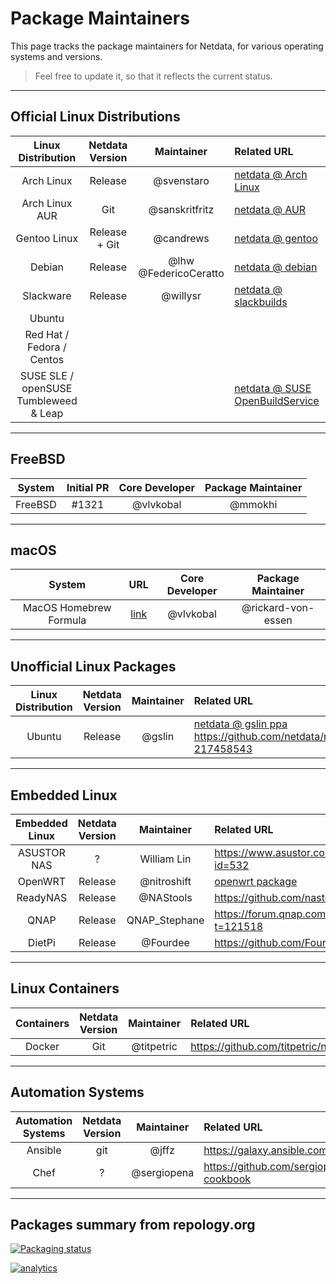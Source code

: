<!--
---
title: "Package Maintainers"
custom_edit_url: https://github.com/netdata/netdata/edit/master/packaging/maintainers/README.md
---
-->

# Package Maintainers

This page tracks the package maintainers for Netdata, for various operating systems and versions.

> Feel free to update it, so that it reflects the current status.

---

## Official Linux Distributions

| Linux Distribution | Netdata Version | Maintainer | Related URL |
| :-: | :-: | :-: | :-- |
| Arch Linux | Release | @svenstaro | [netdata @ Arch Linux](https://www.archlinux.org/packages/community/x86_64/netdata/) |
| Arch Linux AUR | Git | @sanskritfritz | [netdata @ AUR](https://aur.archlinux.org/packages/netdata-git/) |
| Gentoo Linux | Release + Git | @candrews | [netdata @ gentoo](https://github.com/gentoo/gentoo/tree/master/net-analyzer/netdata) |
| Debian | Release | @lhw @FedericoCeratto | [netdata @ debian](http://salsa.debian.org/debian/netdata) |
| Slackware | Release | @willysr | [netdata @ slackbuilds](https://slackbuilds.org/repository/14.2/system/netdata/) |
| Ubuntu |  |  |  |
| Red Hat / Fedora / Centos |  |  |  |
| SUSE SLE / openSUSE Tumbleweed & Leap |  |  | [netdata @ SUSE OpenBuildService](https://software.opensuse.org/package/netdata) |

---

## FreeBSD

| System  | Initial PR | Core Developer | Package Maintainer
|:-:|:-:|:-:|:-:|
| FreeBSD | #1321      | @vlvkobal|@mmokhi

---

## macOS

| System | URL | Core Developer | Package Maintainer
|:-:|:-:|:-:|:-:|
| MacOS Homebrew Formula|[link](https://github.com/Homebrew/homebrew-core/blob/master/Formula/netdata.rb)|@vlvkobal|@rickard-von-essen

---

## Unofficial Linux Packages

| Linux Distribution | Netdata Version | Maintainer | Related URL |
| :-: | :-: | :-: | :-- |
| Ubuntu             | Release         | @gslin     | [netdata @ gslin ppa](https://launchpad.net/~gslin/+archive/ubuntu/netdata) https://github.com/netdata/netdata/issues/69#issuecomment-217458543 |
---

## Embedded Linux

| Embedded Linux | Netdata Version | Maintainer | Related URL |
| :-: | :-: | :-: | :-- |
| ASUSTOR NAS | ? | William Lin | https://www.asustor.com/apps/app_detail?id=532 |
| OpenWRT | Release | @nitroshift | [openwrt package](https://github.com/openwrt/packages/tree/master/admin/netdata) |
| ReadyNAS | Release | @NAStools | https://github.com/nastools/netdata |
| QNAP | Release | QNAP_Stephane | https://forum.qnap.com/viewtopic.php?t=121518 |
| DietPi | Release | @Fourdee | https://github.com/Fourdee/DietPi |

---

## Linux Containers

| Containers | Netdata Version | Maintainer | Related URL |
| :-: | :-: | :-: | :-- |
| Docker     | Git             | @titpetric | https://github.com/titpetric/netdata |

---

## Automation Systems

| Automation Systems | Netdata Version | Maintainer | Related URL |
| :-: | :-: | :-: | :-- |
| Ansible            | git             | @jffz | https://galaxy.ansible.com/jffz/netdata/ |
| Chef               | ?               | @sergiopena | https://github.com/sergiopena/netdata-cookbook |

---

## Packages summary from repology.org

[![Packaging status](https://repology.org/badge/vertical-allrepos/netdata.svg)](https://repology.org/metapackage/netdata/versions)

[![analytics](https://www.google-analytics.com/collect?v=1&aip=1&t=pageview&_s=1&ds=github&dr=https%3A%2F%2Fgithub.com%2Fnetdata%2Fnetdata&dl=https%3A%2F%2Fmy-netdata.io%2Fgithub%2Fpackaging%2Fmaintainers%2FREADME&_u=MAC~&cid=5792dfd7-8dc4-476b-af31-da2fdb9f93d2&tid=UA-64295674-3)](<>)

